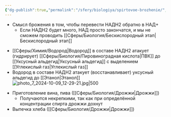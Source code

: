 ```yaml
---
{"dg-publish":true,"permalink":"/sfery/biologiya/spirtovoe-brozhenie/","tags":["Общаябиология"]}
---
```


 - Смысл брожения в том, чтобы перевести НАДН2 обратно в НАД+
	- Если НАДН2 будет много, НАД просто закончатся, и мы не сможем проводить [[Сферы/Биология/Бескислородный этап\|Бескислородный этап]]
+ [[Сферы/Химия/Водород\|Водород]] в составе НАДН2 атакует (гидрирует) [[Сферы/Биология/Пировиноградная кислота\|ПВК]] до [[Уксусный альдегид\|Уксусный альдегид]] с выделением [[Углекислый газ\|Углекислый газ]]
+ Водород в составе НАДН2 атакует (восстанавливает) уксусный альдегид до [[Этанол\|Этанол]] 
![photo_7_2024-10-09_12-29-21.jpg|500](/img/user/%D0%90%D1%80%D1%85%D0%B8%D0%B2/%D0%9A%D1%8D%D1%88/photo_7_2024-10-09_12-29-21.jpg)
- Приготовление вина, пива ([[Сферы/Биология/Дрожжи\|Дрожжи]])
	- Получаются некрепкими, так как при определённой концентрации спирта дрожжи дохнут
- Выпечка хлеба ([[Сферы/Биология/Дрожжи\|Дрожжи]])
